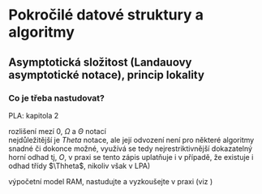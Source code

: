 # Pokročilé  datové struktury a algoritmy

## Asymptotická složitost (Landauovy asymptotické notace), princip lokality

### Co je třeba nastudovat?

PLA: kapitola 2

rozlišení mezí $0$, $\Omega$ a $\Theta$ notací  
nejdůležitější je $Theta$ notace, ale její odvození není pro některé algoritmy snadné či 
dokonce možné, využívá se tedy nejrestriktivnější dokazatelný horní odhad tj, $O$, v praxi 
se tento zápis uplatňuje i v případě, že existuje i odhad třídy $\Thheta$, nikoliv však v LPA)

výpočetní model RAM, nastudujte a vyzkoušejte v praxi (viz )
